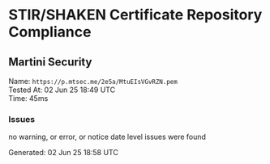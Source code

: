 # STIR/SHAKEN Certificate Repository Compliance

## Martini Security

Name: `https://p.mtsec.me/2e5a/MtuEIsVGvRZN.pem`\
Tested At: 02 Jun 25 18:49 UTC\
Time: 45ms

### Issues

no warning, or error, or notice date level issues were found

Generated: 02 Jun 25 18:58 UTC